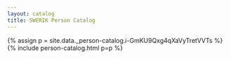 ```yaml
---
layout: catalog
title: SWERIK Person Catalog
---
```

{% assign p = site.data._person-catalog.i-GmKU9Qxg4qXaVyTretVVTs %}
{% include person-catalog.html p=p %}

